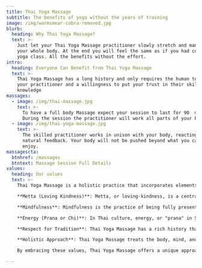 ```yaml
---
title: Thai Yoga Massage
subtitle: The benefits of yoga without the years of training
image: /img/warmsmear-cobra-removed.jpg
blurb:
  heading: Why Thai Yoga Massage?
  text: >-
    Just let your Thai Yoga Massage practitioner slowly stretch and manipulate
    your whole body. At the end you will feel the same as if you had completed a
    yoga class. All the benefits without the effort.
intro:
  heading: Everyone Can Benefit from Thai Yoga Massage
  text: >-
    Thai Yoga Massage has a long history and only requires the human touch of
    your practitioner and a willingness to put your trust in their skill and
    knowledge
massages:
  - image: /img/thai-massage.jpg
    text: >-
      To have a full body Massage expect your session to last for 90  minutes.
      During the session the practitioner will work all parts of your body.
  - image: /img/thai-yoga-massage.jpg
    text: >-
      The skilled practitioner works in unison with your body, reacting to the
      natural feedback. Your body will not be pushed beyond what you can safely
      enjoy.
massagescta:
  btnhref: /massages
  btntext: Massage Session Full Details
values:
  heading: Our values
  text: >-
    Thai Yoga Massage is a holistic practice that incorporates elements of yoga, meditation, and massage. Its overarching values are rooted in the traditional Thai culture and Buddhist principles, which emphasize compassion, mindfulness, and the belief in the interconnectedness of all things. Here are some of the overarching values of Thai Yoga Massage:

    **Metta (Loving Kindness)**: Metta, or loving-kindness, is a central value in Thai culture and Buddhism. Practitioners of Thai Yoga Massage approach their work with an open and compassionate heart, treating each client with kindness and empathy.

    **Mindfulness**: Mindfulness is the practice of being fully present and engaged in the moment. Thai Yoga Massage encourages clients to cultivate mindfulness by focusing on their breath and body sensations throughout the massage.

    **Energy (Prana or Chi)**: In Thai culture, energy, or "prana" in Sanskrit or "chi" in Chinese, is believed to flow through the body along specific pathways called "sen lines." Thai Yoga Massage aims to balance and stimulate this energy flow by using techniques such as acupressure and stretching.

    **Respect for Tradition**: Thai Yoga Massage has a rich history that dates back thousands of years, and practitioners value the traditional techniques and knowledge that have been passed down through generations.

    **Holistic Approach**: Thai Yoga Massage treats the body, mind, and spirit as a whole, rather than separate parts. It seeks to promote overall wellness and balance by addressing physical, emotional, and spiritual aspects of the individual.

    By embracing these values, Thai Yoga Massage offers a unique approach to healing and well-being that is grounded in ancient wisdom and holistic principles.

---
```


